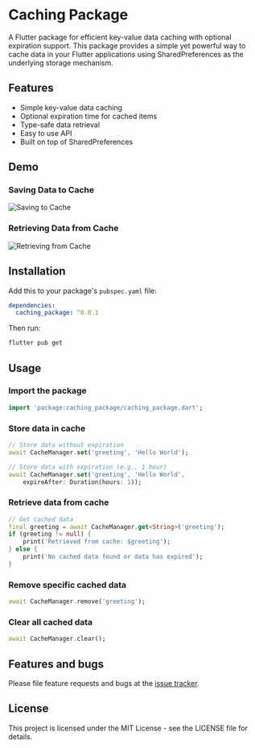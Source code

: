 # Caching Package

A Flutter package for efficient key-value data caching with optional expiration support. This package provides a simple yet powerful way to cache data in your Flutter applications using SharedPreferences as the underlying storage mechanism.

## Features

- Simple key-value data caching
- Optional expiration time for cached items
- Type-safe data retrieval
- Easy to use API
- Built on top of SharedPreferences

## Demo

### Saving Data to Cache
![Saving to Cache](caching1.jpg)

### Retrieving Data from Cache
![Retrieving from Cache](caching2.jpg)

## Installation

Add this to your package's `pubspec.yaml` file:

```yaml
dependencies:
  caching_package: ^0.0.1
```

Then run:

```bash
flutter pub get
```

## Usage

### Import the package

```dart
import 'package:caching_package/caching_package.dart';
```

### Store data in cache

```dart
// Store data without expiration
await CacheManager.set('greeting', 'Hello World');

// Store data with expiration (e.g., 1 hour)
await CacheManager.set('greeting', 'Hello World', 
    expireAfter: Duration(hours: 1));
```

### Retrieve data from cache

```dart
// Get cached data
final greeting = await CacheManager.get<String>('greeting');
if (greeting != null) {
    print('Retrieved from cache: $greeting');
} else {
    print('No cached data found or data has expired');
}
```

### Remove specific cached data

```dart
await CacheManager.remove('greeting');
```

### Clear all cached data

```dart
await CacheManager.clear();
```

## Features and bugs

Please file feature requests and bugs at the [issue tracker](https://github.com/yourusername/caching_package/issues).

## License

This project is licensed under the MIT License - see the LICENSE file for details.